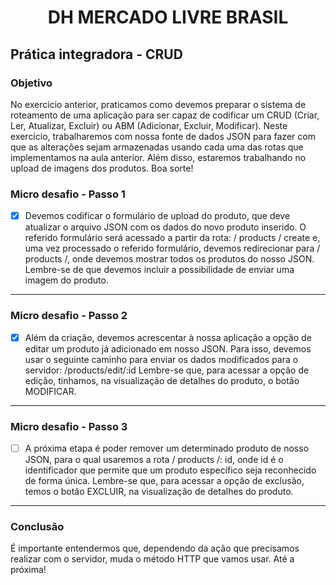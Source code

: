 
<h1 align="center">DH MERCADO LIVRE BRASIL </h1>

## Prática integradora - CRUD 
### Objetivo 
<div>
No exercício anterior, praticamos como devemos preparar o sistema de roteamento de uma
aplicação para ser capaz de codificar um CRUD (Criar, Ler, Atualizar, Excluir) ou ABM
(Adicionar, Excluir, Modificar).
Neste exercício, trabalharemos com nossa fonte de dados JSON para fazer com que as
alterações sejam armazenadas usando cada uma das rotas que implementamos na aula
anterior. Além disso, estaremos trabalhando no upload de imagens dos produtos.
Boa sorte!
</div>

### Micro desafio - Passo 1 

- [X] Devemos codificar o formulário de upload do produto, que deve atualizar o arquivo JSON com os dados do novo produto inserido.
O referido formulário será acessado a partir da rota: / products / create e, uma vez processado
o referido formulário, devemos redirecionar para / products /, onde devemos mostrar todos os
produtos do nosso JSON. Lembre-se de que devemos incluir a possibilidade de enviar uma
imagem do produto.

<hr>

### Micro desafio - Passo 2 



- [X] Além da criação, devemos acrescentar à nossa aplicação a opção de editar um produto já
adicionado em nosso JSON. Para isso, devemos usar o seguinte caminho para enviar os
dados modificados para o servidor: /products/edit/:id
Lembre-se que, para acessar a opção de edição, tínhamos, na visualização de detalhes do
produto, o botão MODIFICAR.

<hr>

### Micro desafio - Passo 3


- [ ] A próxima etapa é poder remover um determinado produto de nosso JSON, para o qual
usaremos a rota / products /: id, onde id é o identificador que permite que um produto
específico seja reconhecido de forma única.
Lembre-se que, para acessar a opção de exclusão, temos o botão EXCLUIR, na visualização
de detalhes do produto.

<hr>


### Conclusão 

<div>
É importante entendermos que, dependendo da ação que precisamos realizar com o
servidor, muda o método HTTP que vamos usar.
Até a próxima!
</div>
 
